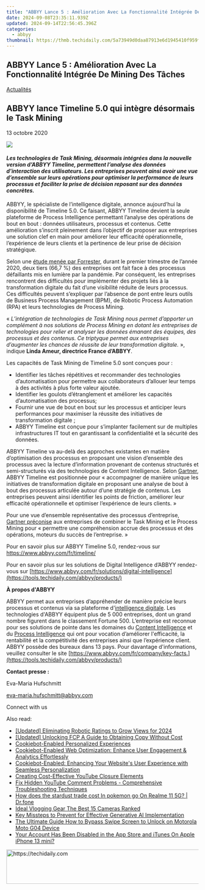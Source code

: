 ```yaml
---
title: "ABBYY Lance 5 : Amélioration Avec La Fonctionnalité Intégrée De Mining Des Tâches"
date: 2024-09-08T23:35:11.939Z
updated: 2024-09-14T22:56:45.396Z
categories:
  - abbyy
thumbnail: https://thmb.techidaily.com/5a73949d0daa87913e6d1945410f959f7280334c927e2831d11c0ea0a5297262.jpg
---
```


## ABBYY Lance 5 : Amélioration Avec La Fonctionnalité Intégrée De Mining Des Tâches

[Actualités](https://tools.techidaily.com/abbyy/products/)

## ABBYY lance Timeline 5.0 qui intègre désormais le Task Mining

13 octobre 2020

![](https://content.abbyy.com/-/media/project/abbyy/abbyy/branchtemplates/shutterstock_1272462163_1296-x-729.jpg?h=729&iar=0&w=1296)

#### _Les technologies de Task Mining, désormais intégrées dans la nouvelle version d’ABBYY Timeline, permettent l’analyse des données d'interaction des utilisateurs. Les entreprises peuvent ainsi avoir une vue d’ensemble sur leurs opérations pour optimiser la performance de leurs processus et faciliter la prise de décision reposant sur des données concrètes._

ABBYY, le spécialiste de l’intelligence digitale, annonce aujourd’hui la disponibilité de Timeline 5.0\. Ce faisant, ABBYY Timeline devient la seule plateforme de Process Intelligence permettant l’analyse des opérations de bout en bout : données utilisateurs, processus et contenus. Cette amélioration s’inscrit pleinement dans l’objectif de proposer aux entreprises une solution clef en main pour améliorer leur efficacité opérationnelle, l’expérience de leurs clients et la pertinence de leur prise de décision stratégique.

Selon une [étude menée par Forrester](https://www.forrester.com/report/Forrester+Infographic+Digital+Process+Automation+At+Scale/-/E-RES160722 "étude menée par Forrester"), durant le premier trimestre de l’année 2020, deux tiers (66,7 %) des entreprises ont fait face à des processus défaillants mis en lumière par la pandémie. Par conséquent, les entreprises rencontrent des difficultés pour implémenter des projets liés à la transformation digitale du fait d’une visibilité réduite de leurs processus. Ces difficultés peuvent s’expliquer par l’absence de pont entre leurs outils de Business Process Management (BPM), de Robotic Process Automation (RPA) et leurs technologies de Process Mining.

« _L’intégration de technologies de Task Mining nous permet d’apporter un complément à nos solutions de Process Mining en dotant les entreprises de technologies pour relier et analyser les données émanant des équipes, des processus et des contenus. Ce triptyque permet aux entreprises d’augmenter les chances de réussite de leur transformation digitale._ », indique **Linda Ameur, directrice France d’ABBYY**.

Les capacités de Task Mining de Timeline 5.0 sont conçues pour :

* Identifier les tâches répétitives et recommander des technologies d’automatisation pour permettre aux collaborateurs d’allouer leur temps à des activités à plus forte valeur ajoutée.
* Identifier les goulots d’étranglement et améliorer les capacités d’automatisation des processus;
* Fournir une vue de bout en bout sur les processus et anticiper leurs performances pour maximiser la réussite des initiatives de transformation digitale ;
* ABBYY Timeline est conçue pour s’implanter facilement sur de multiples infrastructures IT tout en garantissant la confidentialité et la sécurité des données.

ABBYY Timeline va au-delà des approches existantes en matière d’optimisation des processus en proposant une vision d’ensemble des processus avec la lecture d’information provenant de contenus structurés et semi-structurés via des technologies de Content Intelligence. Selon [Gartner](https://www.gartner.com/account/signin?method=initialize&TARGET=http%253A%252F%252Fwww.gartner.com%252Fdocument%252F3991229 "Gartner report"), ABBYY Timeline est positionnée pour « accompagner de manière unique les initiatives de transformation digitale en proposant une analyse de bout à bout des processus articulée autour d’une stratégie de contenus. Les entreprises peuvent ainsi identifier les points de friction, améliorer leur efficacité opérationnelle et optimiser l’expérience de leurs clients. »

Pour une vue d’ensemble représentative des processus d’entreprise, [Gartner préconise](https://www.gartner.com/en/documents/3983907/discover-the-differences-and-use-cases-of-process-mining "Gartner analytics report") aux entreprises de combiner le Task Mining et le Process Mining pour « permettre une compréhension accrue des processus et des opérations, moteurs du succès de l’entreprise. »

Pour en savoir plus sur ABBYY Timeline 5.0, rendez-vous sur <https://www.abbyy.com/fr/timeline/>

Pour en savoir plus sur les solutions de Digital Intelligence d’ABBYY rendez-vous sur [https://www.abbyy.com/fr/solutions/digital-intelligence](https://tools.techidaily.com/abbyy/products/)

**À propos d'ABBYY**

ABBYY permet aux entreprises d’appréhender de manière précise leurs processus et contenus via sa plateforme d'[intelligence digitale](https://tools.techidaily.com/abbyy/products/). Les technologies d'ABBYY équipent plus de 5 000 entreprises, dont un grand nombre figurent dans le classement Fortune 500\. L’entreprise est reconnue pour ses solutions de pointe dans les domaines du [Content Intelligence](https://tools.techidaily.com/abbyy/products/) et du [Process Intelligence](https://tools.techidaily.com/abbyy/products/) qui ont pour vocation d’améliorer l'efficacité, la rentabilité et la compétitivité des entreprises ainsi que l’expérience client. ABBYY possède des bureaux dans 13 pays. Pour davantage d'informations, veuillez consulter le site [https://www.abbyy.com/fr/company/key-facts.](https://tools.techidaily.com/abbyy/products/)

**Contact presse :**

Eva-Maria Hufschmitt

[eva-maria.hufschmitt@abbyy.com](https://tools.techidaily.com/abbyy/products/)

Connect with us

<ins class="adsbygoogle"
     style="display:block"
     data-ad-format="autorelaxed"
     data-ad-client="ca-pub-7571918770474297"
     data-ad-slot="1223367746"></ins>

<ins class="adsbygoogle"
     style="display:block"
     data-ad-client="ca-pub-7571918770474297"
     data-ad-slot="8358498916"
     data-ad-format="auto"
     data-full-width-responsive="true"></ins>

<span class="atpl-alsoreadstyle">Also read:</span>
<div><ul>
<li><a href="https://facebook-video-footage.techidaily.com/updated-eliminating-robotic-ratings-to-grow-views-for-2024/"><u>[Updated] Eliminating Robotic Ratings to Grow Views for 2024</u></a></li>
<li><a href="https://some-skills.techidaily.com/updated-unlocking-fcp-a-guide-to-obtaining-copy-without-cost/"><u>[Updated] Unlocking FCP A Guide to Obtaining Copy Without Cost</u></a></li>
<li><a href="https://solve-hot.techidaily.com/cookiebot-enabled-personalized-experiences/"><u>Cookiebot-Enabled Personalized Experiences</u></a></li>
<li><a href="https://solve-hot.techidaily.com/cookiebot-enabled-web-optimization-enhance-user-engagement-and-analytics-effortlessly/"><u>Cookiebot-Enabled Web Optimization: Enhance User Engagement & Analytics Effortlessly</u></a></li>
<li><a href="https://solve-hot.techidaily.com/cookiebot-enabled-enhancing-your-websites-user-experience-with-seamless-personalization/"><u>Cookiebot-Enabled: Enhancing Your Website's User Experience with Seamless Personalization</u></a></li>
<li><a href="https://youtube-videos.techidaily.com/creating-cost-effective-youtube-closure-elements/"><u>Creating Cost-Effective YouTube Closure Elements</u></a></li>
<li><a href="https://technical-tips.techidaily.com/fix-hidden-youtube-comment-problems-comprehensive-troubleshooting-techniques/"><u>Fix Hidden YouTube Comment Problems - Comprehensive Troubleshooting Techniques</u></a></li>
<li><a href="https://pokemon-go-android.techidaily.com/how-does-the-stardust-trade-cost-in-pokemon-go-on-realme-11-5g-drfone-by-drfone-virtual-android/"><u>How does the stardust trade cost In pokemon go On Realme 11 5G? | Dr.fone</u></a></li>
<li><a href="https://fox-hovers.techidaily.com/ideal-vlogging-gear-the-best-15-cameras-ranked/"><u>Ideal Vlogging Gear The Best 15 Cameras Ranked</u></a></li>
<li><a href="https://tech-revival.techidaily.com/key-missteps-to-prevent-for-effective-generative-ai-implementation/"><u>Key Missteps to Prevent for Effective Generative AI Implementation</u></a></li>
<li><a href="https://easy-unlock-android.techidaily.com/the-ultimate-guide-how-to-bypass-swipe-screen-to-unlock-on-motorola-moto-g04-device-by-drfone-android/"><u>The Ultimate Guide How to Bypass Swipe Screen to Unlock on Motorola Moto G04 Device</u></a></li>
<li><a href="https://apple-account.techidaily.com/your-account-has-been-disabled-in-the-app-store-and-itunes-on-apple-iphone-13-mini-by-drfone-ios/"><u>Your Account Has Been Disabled in the App Store and iTunes On Apple iPhone 13 mini?</u></a></li>
</ul></div>

<!-- affiliate ads begin -->
<a href="https://unicoeye.pxf.io/c/5597632/2134497/18498" target="_top" id="2134497">
  <img src="//a.impactradius-go.com/display-ad/18498-2134497" border="0" alt="https://techidaily.com" width="728" height="90"/>
</a>
<img height="0" width="0" src="https://unicoeye.pxf.io/i/5597632/2134497/18498" style="position:absolute;visibility:hidden;" border="0" />
<!-- affiliate ads end -->

